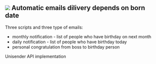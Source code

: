 ## <img src="https://img.shields.io/badge/php-%23777BB4.svg?&style=for-the-badge&logo=php&logoColor=white"/> Automatic emails dilivery depends on born date

Three scripts and three type of emails:
- monthly notification  - list of people who have birthday on next month
- daily notification  - list of people who have birthday today
- personal congratulation from boss to birthday person

Unisender API implementation

